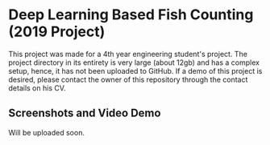 # Deep Learning Based Fish Counting (2019 Project)
This project was made for a 4th year engineering student's project. The project directory in its entirety is very large (about 12gb) and has a complex setup, hence, it has not been uploaded to GitHub. If a demo of this project is desired, please contact the owner of this repository through the contact details on his CV.

## Screenshots and Video Demo

Will be uploaded soon.
